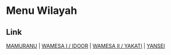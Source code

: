 # Menu Wilayah

## Link

[MAMURANU](https://github.com/gigit-pemilu/pemilu-2024-92-papua-barat/tree/main/pilpres/hitung-suara/sub/92-papua-barat/sub/06-teluk-bintuni/sub/07-wamesa/sub/2004-mamuranu)
 | 
[WAMESA I / IDOOR](https://github.com/gigit-pemilu/pemilu-2024-92-papua-barat/tree/main/pilpres/hitung-suara/sub/92-papua-barat/sub/06-teluk-bintuni/sub/07-wamesa/sub/2001-wamesa-i-/-idoor)
 | 
[WAMESA II / YAKATI](https://github.com/gigit-pemilu/pemilu-2024-92-papua-barat/tree/main/pilpres/hitung-suara/sub/92-papua-barat/sub/06-teluk-bintuni/sub/07-wamesa/sub/2002-wamesa-ii-/-yakati)
 | 
[YANSEI](https://github.com/gigit-pemilu/pemilu-2024-92-papua-barat/tree/main/pilpres/hitung-suara/sub/92-papua-barat/sub/06-teluk-bintuni/sub/07-wamesa/sub/2003-yansei)

